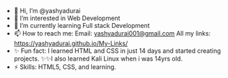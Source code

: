 - 👋 Hi, I’m @yashyadurai
- 👀 I’m interested in Web Development
- 🌱 I’m currently learning Full stack Development 
- 📫 How to reach me: Email: yashyadurai001@gmail.com
                        All my links: https://yashyadurai.github.io/My-Links/
- ✨ Fun fact: I learned HTML and CSS in just 14 days and started creating projects. ✨✨I also learned Kali Linux when i was 14yrs old.
- ⚡ Skills: HTML5, CSS, and learning.

<!---
yashyadurai/yashyadurai is a ✨ special ✨ repository because its `README.md` (this file) appears on your GitHub profile.
You can click the Preview link to take a look at your changes.
--->
